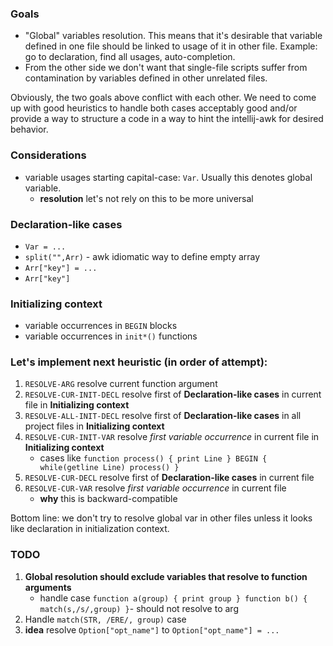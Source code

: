 
### Goals

- "Global" variables resolution. This means that it's desirable that variable defined in one file should be linked to usage of it in other file. Example: go to declaration, find all usages, auto-completion.
- From the other side we don't want that single-file scripts suffer from contamination by variables defined in other unrelated files.

Obviously, the two goals above conflict with each other. We need to come up with good heuristics to handle both cases acceptably good and/or provide a way to structure a code in a way to hint the intellij-awk for desired behavior.

### Considerations

- variable usages starting capital-case: `Var`. Usually this denotes global variable.
  - **resolution** let's not rely on this to be more universal

### Declaration-like cases

- `Var = ...`
- `split("",Arr)` - awk idiomatic way to define empty array
- `Arr["key"] = ...`
- `Arr["key"]`

### Initializing context

- variable occurrences in `BEGIN` blocks
- variable occurrences in `init*()` functions

### Let's implement next heuristic (in order of attempt):

1. `RESOLVE-ARG` resolve current function argument 
2. `RESOLVE-CUR-INIT-DECL` resolve first of **Declaration-like cases** in current file in **Initializing context**
3. `RESOLVE-ALL-INIT-DECL` resolve first of **Declaration-like cases** in all project files in **Initializing context** 
4. `RESOLVE-CUR-INIT-VAR` resolve *first variable occurrence* in current file in **Initializing context** 
    - cases like `function process() { print Line } BEGIN { while(getline Line) process() }`
5. `RESOLVE-CUR-DECL` resolve first of **Declaration-like cases** in current file 
6. `RESOLVE-CUR-VAR` resolve *first variable occurrence* in current file 
   - **why** this is backward-compatible

Bottom line: we don't try to resolve global var in other files unless it looks like declaration in initialization context.

### TODO
                                                                       
1. **Global resolution should exclude variables that resolve to function arguments**
   - handle case `function a(group) { print group } function b() { match(s,/s/,group) }`- should not resolve to arg
2. Handle `match(STR, /ERE/, group)` case
3. **idea** resolve `Option["opt_name"]` to `Option["opt_name"] = ...` 